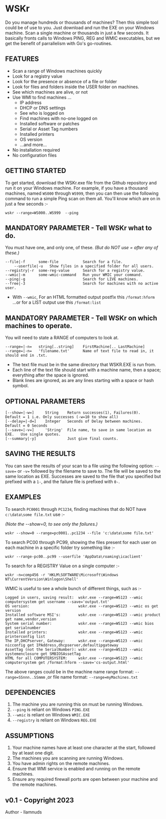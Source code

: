 # WSKr
Do you manage hundreds or thousands of machines?  Then this simple tool could be of use to you.  Just download and run the EXE on your Windows machine. Scan a single machine or thousands in just a few seconds.  It basically fronts calls to Windows PING, REG and WMIC executables, but we get the benefit of parrallelism with Go's go-routines.


## FEATURES
* Scan a range of Windows machines quickly
* Look for a registry value
* Look for the presence or absence of a file or folder
* Look for files and folders inside the USER folder on machines.
* See which machines are alive, or not
* Use WMI to find machines ...
  * IP address
  * DHCP or DNS settings
  * See who is logged on
  * Find machines with no-one logged on
  * Installed software or patches
  * Serial or Asset Tag numbers
  * Installed printers
  * OS version
  * ...and more...
* No installation required
* No configuration files


## GETTING STARTED
To get started, download the WSKr.exe file from the Github repository and run it on your Windows machine.
For example, if you have a thousand machines, named ```WS000``` through ```WS999```,
then you can then use the following command to run a simple Ping scan on them all.
You'll know which are on in just a few seconds :-
```
wskr --range=WS000..WS999  --ping
```


## MANDATORY PARAMETER - Tell WSKr what to do.
You must have one, and only one, of these.
*(But do NOT use = after any of these.)*
```
--file|-f      some-file           Search for a file.
	--userfile|-u   Show files in a specified folder for all users.
--registry|-r  some-reg-value      Search for a registry value.	
--wmic|-m      some-wmic-command   Run your WMIC your command.
--ping|-g                          Search for LIVE machines.
--free|-3                          Search for machines with no active user.
```
* With ```--wmic```, For an HTML formatted output postfix this ```/format:hform``` ...or for a LIST output use this ```/format:list```
          
          
## MANDATORY PARAMETER - Tell WSKr on which machines to operate.
You will need to state a RANGE of computers to look at.
```
--range=|-n=   string[..string]    FirstMachine[.. LastMachine]
--range=|-n=   'filename.txt'      Name of text file to read in, it should end in .txt.
```

* The text file must be in the same directory that WSKR.EXE is run from.
* Each line of the text file should start with a machine name, then a space; everything after the space is ignored.
* Blank lines are ignored, as are any lines starting with a space or hash symbol.


## OPTIONAL PARAMETERS
```
[--show=|-w=]     String    Return successes(1), Failures(0).             Default = 1 i.e. Only successes (-w=10 to show all)
[--delay=|-d=]    Integer   Seconds of Delay between machines.            Default = 0 Seconds
[--save=|-v=]     'String'  File name, to save in same location as EXE.   Use single quotes.
[--summary|-y]              Just give final counts.
```


## SAVING THE RESULTS
You can save the results of your scan to a file using the following option:
```--save=``` or ```-v=``` followed by the filename to save to. The file will be saved to the same location as EXE.
Successes are saved to the file that you specified but prefixed with a ```1-```, and the failure file is prefixed with ```0-```.


## EXAMPLES

To search ```PC0001``` through ```PC1234```, finding machines that do NOT have ```c:\data\some file.txt``` use :-

*(Note the --show=0, to see only the failures.)*
```
wskr --show=0 --range=pc0001..pc1234 --file 'c:\data\some file.txt'
```	

To search PC00 through PC99, showing the files present for each user on each machine in a specific folder try something like :-
```
wskr --range-pc00..pc99 --userfile 'AppData\roaming\icaclient'
```

To search for a REGISTRY Value on a single computer :-
```
wskr -n=comp456 -r 'HKLM\SOFTWARE\Microsoft\Windows NT\CurrentVersion\Winlogon\Shell'
```	
WMIC is useful to see a whole bunch of different things, such as :-
```
Logged in users, saving result:  wskr.exe --range=WS123 --wmic computersystem get username --save='output.txt'
OS version:                      wskr.exe --range=WS123 --wmic os get version
Installed software MSI's:        wskr.exe --range=WS123 --wmic product get name,vendor,version
System serial number:            wskr.exe --range=WS123 --wmic bios get serialnumber	
Installed printers:              wskr.exe --range=WS123 --wmic printerconfig list
The IP,DHCPserver, Gateway:      wskr.exe --range=WS123 --wmic nicconfig get IPAddress,dhcpserver,defaultipgateway
AssetTag (not the SerialNumber): wskr.exe --range=WS123 --wmic systemenclosure get SMBIOSAssetTag
HTML for all COMPUTERSYSTEM:     wskr.exe --range=WS123 --wmic computersystem get /format:hform --save='cs-output.html'
```

The above ranges could be in the machine name range format:
```--range=SSnnn..SSmmm```
,or file name format:
```--range=myMachines.txt```	
  

## DEPENDENCIES
1) The machine you are running this on must be running Windows.
2) ```--ping``` is reliant on Windows ```PING.EXE```
3) ```--wmic``` is reliant on Windows ```WMIC.EXE```
4) ```--registry``` is reliant on Windows ```REG.EXE```


## ASSUMPTIONS
1) Your machine names have at least one character at the start, followed by at least one digit.
2) The machines you are scanning are running Windows.
3) You have admin rights on the remote machines.
4) Ensure that WMI service is enabled and running on the remote machines.
5) Ensure any required firewall ports are open between your machine and the remote machines.

## v0.1 - Copyright 2023

Author - llamnuds

